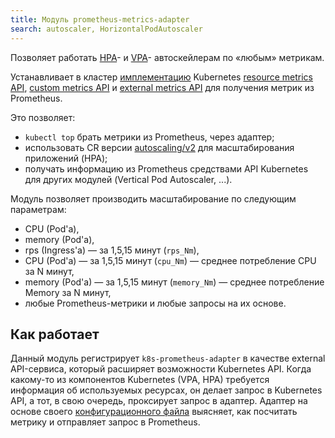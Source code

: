 ```yaml
---
title: Модуль prometheus-metrics-adapter
search: autoscaler, HorizontalPodAutoscaler 
---
```


Позволяет работать [HPA](https://kubernetes.io/docs/tasks/run-application/horizontal-pod-autoscale/)- и [VPA](../../modules/302-vertical-pod-autoscaler/)- автоскейлерам по «любым» метрикам.

Устанавливает в кластер [имплементацию](https://github.com/kubernetes-sigs/prometheus-adapter) Kubernetes [resource metrics API](https://github.com/kubernetes/design-proposals-archive/blob/main/instrumentation/resource-metrics-api.md), [custom metrics API](https://github.com/kubernetes/design-proposals-archive/blob/main/instrumentation/custom-metrics-api.md) и [external metrics API](https://github.com/kubernetes/design-proposals-archive/blob/main/instrumentation/external-metrics-api.md) для получения метрик из Prometheus.

Это позволяет:
- `kubectl top` брать метрики из Prometheus, через адаптер;
- использовать CR версии [autoscaling/v2](https://kubernetes.io/docs/reference/generated/kubernetes-api/v1.23/#objectmetricsource-v2-autoscaling) для масштабирования приложений (HPA);
- получать информацию из Prometheus средствами API Kubernetes для других модулей (Vertical Pod Autoscaler, ...).

Модуль позволяет производить масштабирование по следующим параметрам:
* CPU (Pod'а),
* memory (Pod'а),
* rps (Ingress'а) — за 1,5,15 минут (`rps_Nm`),
* CPU (Pod'а) — за 1,5,15 минут (`cpu_Nm`) — среднее потребление CPU за N минут,
* memory (Pod'a) — за 1,5,15 минут (`memory_Nm`) — среднее потребление Memory за N минут,
* любые Prometheus-метрики и любые запросы на их основе.

## Как работает

Данный модуль регистрирует `k8s-prometheus-adapter` в качестве external API-сервиса, который расширяет возможности Kubernetes API. Когда какому-то из компонентов Kubernetes (VPA, HPA) требуется информация об используемых ресурсах, он делает запрос в Kubernetes API, а тот, в свою очередь, проксирует запрос в адаптер. Адаптер на основе своего [конфигурационного файла](https://github.com/deckhouse/deckhouse/blob/main/modules/301-prometheus-metrics-adapter/templates/config-map.yaml) выясняет, как посчитать метрику и отправляет запрос в Prometheus.
